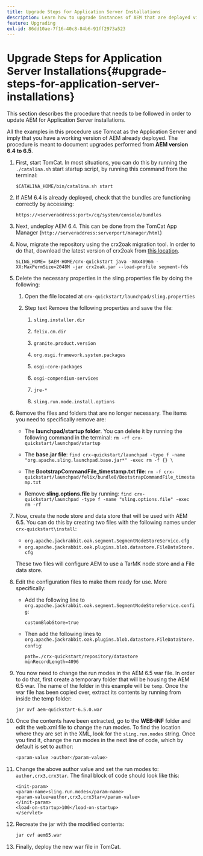 ```yaml
---
title: Upgrade Steps for Application Server Installations
description: Learn how to upgrade instances of AEM that are deployed via Application Servers.
feature: Upgrading
exl-id: 86dd10ae-7f16-40c8-84b6-91ff2973a523
---
```

# Upgrade Steps for Application Server Installations{#upgrade-steps-for-application-server-installations}

This section describes the procedure that needs to be followed in order to update AEM for Application Server installations.

All the examples in this procedure use Tomcat as the Application Server and imply that you have a working version of AEM already deployed. The procedure is meant to document upgrades performed from **AEM version 6.4 to 6.5**.

1. First, start TomCat. In most situations, you can do this by running the `./catalina.sh` start startup script, by running this command from the terminal:

   ```shell
   $CATALINA_HOME/bin/catalina.sh start
   ```

1. If AEM 6.4 is already deployed, check that the bundles are functioning correctly by accessing:

   ```shell
   https://<serveraddress:port>/cq/system/console/bundles
   ```

1. Next, undeploy AEM 6.4. This can be done from the TomCat App Manager (`http://serveraddress:serverport/manager/html`)

1. Now, migrate the repository using the crx2oak migration tool. In order to do that, download the latest version of crx2oak from [this location](https://repo1.maven.org/maven2/com/adobe/granite/crx2oak/).

   ```shell
   SLING_HOME= $AEM-HOME/crx-quickstart java -Xmx4096m -XX:MaxPermSize=2048M -jar crx2oak.jar --load-profile segment-fds
   ```

1. Delete the necessary properties in the sling.properties file by doing the following:

    1. Open the file located at `crx-quickstart/launchpad/sling.properties`
    1. Step text Remove the following properties and save the file:

        1. `sling.installer.dir`  
        
        1. `felix.cm.dir`  
        
        1. `granite.product.version`  
        
        1. `org.osgi.framework.system.packages`  
        
        1. `osgi-core-packages`  
        
        1. `osgi-compendium-services`  
        
        1. `jre-*`  
        
        1. `sling.run.mode.install.options`

1. Remove the files and folders that are no longer necessary. The items you need to specifically remove are:

    * The **launchpad/startup folder**. You can delete it by running the following command in the terminal: `rm -rf crx-quickstart/launchpad/startup`  
    
    * The **base.jar file**: `find crx-quickstart/launchpad -type f -name "org.apache.sling.launchpad.base.jar*" -exec rm -f {} \`  
    
    * The **BootstrapCommandFile_timestamp.txt file**: `rm -f crx-quickstart/launchpad/felix/bundle0/BootstrapCommandFile_timestamp.txt`

    * Remove **sling.options.file** by running: `find crx-quickstart/launchpad -type f -name "sling.options.file" -exec rm -rf` 

1. Now, create the node store and data store that will be used with AEM 6.5. You can do this by creating two files with the following names under `crx-quickstart\install`:

    * `org.apache.jackrabbit.oak.segment.SegmentNodeStoreService.cfg`
    * `org.apache.jackrabbit.oak.plugins.blob.datastore.FileDataStore.cfg`

    These two files will configure AEM to use a TarMK node store and a File data store.

1. Edit the configuration files to make them ready for use. More specifically:

   * Add the following line to `org.apache.jackrabbit.oak.segment.SegmentNodeStoreService.config`:

     `customBlobStore=true`
   
   * Then add the following lines to `org.apache.jackrabbit.oak.plugins.blob.datastore.FileDataStore.config`:

     ```
     path=./crx-quickstart/repository/datastore
     minRecordLength=4096
     ```

1. You now need to change the run modes in the AEM 6.5 war file. In order to do that, first create a temporary folder that will be housing the AEM 6.5 war. The name of the folder in this example will be `temp`. Once the war file has been copied over, extract its contents by running from inside the temp folder: 

   ```
   jar xvf aem-quickstart-6.5.0.war
   ```

1. Once the contents have been extracted, go to the **WEB-INF** folder and edit the web.xml file to change the run modes. To find the location where they are set in the XML, look for the `sling.run.modes` string. Once you find it, change the run modes in the next line of code, which by default is set to author:

   ```bash
   <param-value >author</param-value>
   ```

1. Change the above author value and set the run modes to: `author,crx3,crx3tar`. The final block of code should look like this:

   ```
   <init-param>
   <param-name>sling.run.modes</param-name>
   <param-value>author,crx3,crx3tar</param-value>
   </init-param>
   <load-on-startup>100</load-on-startup>
   </servlet>
   ```

1. Recreate the jar with the modified contents:

   ```bash
   jar cvf aem65.war
   ```

1. Finally, deploy the new war file in TomCat.
